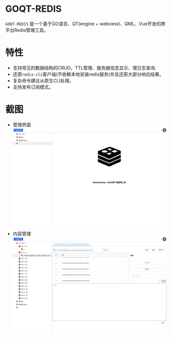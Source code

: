 # GOQT-REDIS
`GOQT-REDIS` 是一个基于GO语言、QT(engine + webview)、QML、Vue开发的跨平台Redis管理工具。

# 特性
- 支持常见的数据结构的CRUD、TTL管理、服务器信息显示、慢日志查询. 
- 还原`redis-cli`客户端(不依赖本地安装redis服务)并且还原大部分响应结果。
- 复杂命令建议从原生CLI处理。 
- 支持发布订阅模式。

# 截图
- 管理界面
![](./images/logo.png)


- 内容管理
![](./images/manager.png)

